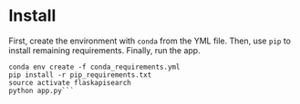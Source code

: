 # Install

First, create the environment with `conda` from the YML file.
Then, use `pip` to install remaining requirements.
Finally, run the app.

```shell
conda env create -f conda_requirements.yml
pip install -r pip_requirements.txt
source activate flaskapisearch
python app.py```